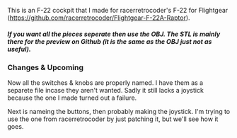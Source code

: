 This is an F-22 cockpit that I made for racerretrocoder's F-22 for Flightgear (https://github.com/racerretrocoder/Flightgear-F-22A-Raptor).

##### If you want all the pieces seperate then use the OBJ. The STL is mainly there for the preview on Github (it is the same as the OBJ just not as useful).

### Changes & Upcoming
Now all the switches & knobs are properly named. I have them as a separete file incase they aren't wanted. Sadly it still lacks a joystick because the one I made turned out a failure.

Next is nameing the buttons, then probably making the joystick. I'm trying to use the one from racerretrocoder by just patching it, but we'll see how it goes.
